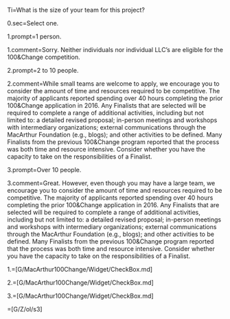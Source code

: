 
Ti=What is the size of your team for this project?

0.sec=Select one.

1.prompt=1 person.

1.comment=Sorry. Neither individuals nor individual LLC’s are eligible for the 100&Change competition.

2.prompt=2 to 10 people.

2.comment=While small teams are welcome to apply, we encourage you to consider the amount of time and resources required to be competitive. The majority of applicants reported spending over 40 hours completing the prior 100&Change application in 2016. Any Finalists that are selected will be required to complete a range of additional activities, including but not limited to: a detailed revised proposal; in-person meetings and workshops with intermediary organizations; external communications through the MacArthur Foundation (e.g., blogs); and other activities to be defined. Many Finalists from the previous 100&Change program reported that the process was both time and resource intensive. Consider whether you have the capacity to take on the responsibilities of a Finalist.

3.prompt=Over 10 people.

3.comment=Great. However, even though you may have a large team, we encourage you to consider the amount of time and resources required to be competitive. The majority of applicants reported spending over 40 hours completing the prior 100&Change application in 2016. Any Finalists that are selected will be required to complete a range of additional activities, including but not limited to: a detailed revised proposal; in-person meetings and workshops with intermediary organizations; external communications through the MacArthur Foundation (e.g., blogs); and other activities to be defined. Many Finalists from the previous 100&Change program reported that the process was both time and resource intensive. Consider whether you have the capacity to take on the responsibilities of a Finalist.

1.=[G/MacArthur100Change/Widget/CheckBox.md]

2.=[G/MacArthur100Change/Widget/CheckBox.md]

3.=[G/MacArthur100Change/Widget/CheckBox.md]

=[G/Z/ol/s3]
